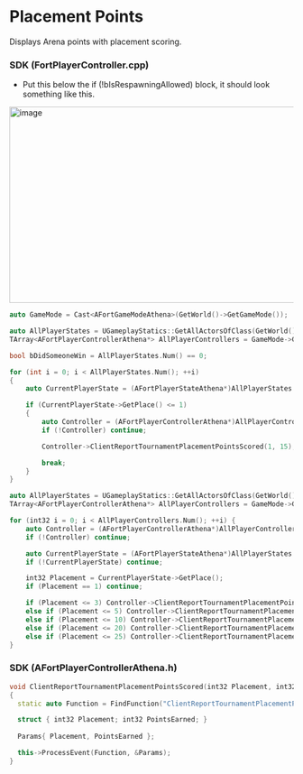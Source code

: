 # Placement Points
Displays Arena points with placement scoring.

### SDK (FortPlayerController.cpp)
- Put this below the if (!bIsRespawningAllowed) block, it should look something like this.
<img width="1038" height="348" alt="image" src="https://github.com/user-attachments/assets/3c0aa578-9770-4cb0-bb21-ae2ea0f842de" />


```cpp
auto GameMode = Cast<AFortGameModeAthena>(GetWorld()->GetGameMode());

auto AllPlayerStates = UGameplayStatics::GetAllActorsOfClass(GetWorld(), AFortPlayerStateAthena::StaticClass());
TArray<AFortPlayerControllerAthena*> AllPlayerControllers = GameMode->GetAlivePlayers();

bool bDidSomeoneWin = AllPlayerStates.Num() == 0;

for (int i = 0; i < AllPlayerStates.Num(); ++i)
{
	auto CurrentPlayerState = (AFortPlayerStateAthena*)AllPlayerStates.at(i);

	if (CurrentPlayerState->GetPlace() <= 1)
	{
		auto Controller = (AFortPlayerControllerAthena*)AllPlayerControllers.at(i);
		if (!Controller) continue;

		Controller->ClientReportTournamentPlacementPointsScored(1, 15); // Victory Royale points

		break;
	}
}

auto AllPlayerStates = UGameplayStatics::GetAllActorsOfClass(GetWorld(), AFortPlayerStateAthena::StaticClass());
TArray<AFortPlayerControllerAthena*> AllPlayerControllers = GameMode->GetAlivePlayers();

for (int32 i = 0; i < AllPlayerControllers.Num(); ++i) {
	auto Controller = (AFortPlayerControllerAthena*)AllPlayerControllers.at(i);
	if (!Controller) continue;

	auto CurrentPlayerState = (AFortPlayerStateAthena*)AllPlayerStates.at(i);
	if (!CurrentPlayerState) continue;

	int32 Placement = CurrentPlayerState->GetPlace();
	if (Placement == 1) continue;

	if (Placement <= 3) Controller->ClientReportTournamentPlacementPointsScored(Placement, 10);
	else if (Placement <= 5) Controller->ClientReportTournamentPlacementPointsScored(Placement, 8);
	else if (Placement <= 10) Controller->ClientReportTournamentPlacementPointsScored(Placement, 6);
	else if (Placement <= 20) Controller->ClientReportTournamentPlacementPointsScored(Placement, 4);
	else if (Placement <= 25) Controller->ClientReportTournamentPlacementPointsScored(Placement, 2);
}
```

### SDK (AFortPlayerControllerAthena.h)
```cpp
void ClientReportTournamentPlacementPointsScored(int32 Placement, int32 PointsEarned) 
{
  static auto Function = FindFunction("ClientReportTournamentPlacementPointsScored");

  struct { int32 Placement; int32 PointsEarned; }
  
  Params{ Placement, PointsEarned };

  this->ProcessEvent(Function, &Params);
}
```
